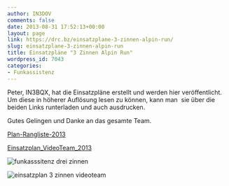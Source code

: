 ```yaml
---
author: IN3DOV
comments: false
date: 2013-08-31 17:52:13+00:00
layout: page
link: https://drc.bz/einsatzplane-3-zinnen-alpin-run/
slug: einsatzplane-3-zinnen-alpin-run
title: Einsatzpläne "3 Zinnen Alpin Run"
wordpress_id: 7043
categories:
- Funkassistenz
---
```


Peter, IN3BQX, hat die Einsatzpläne erstellt und werden hier veröffentlicht. Um diese in höherer Auflösung lesen zu können, kann man  sie über die beiden Links runterladen und auch ausdrucken.

Gutes Gelingen und Danke an das gesamte Team.

[Plan-Rangliste-2013](https://drc.bz/wp-content/uploads/2013/08/Plan-Rangliste-2013.pdf)

[Einsatzplan_VideoTeam_2013](https://drc.bz/wp-content/uploads/2013/08/Einsatzplan_VideoTeam_2013.pdf)



![funkasssitenz drei zinnen](https://drc.bz/wp-content/uploads/2013/08/funkasssitenz-drei-zinnen.jpg)

![einsatzplan 3 zinnen videoteam](https://drc.bz/wp-content/uploads/2013/08/einsatzplan-3-zinnen-videoteam.jpg)




